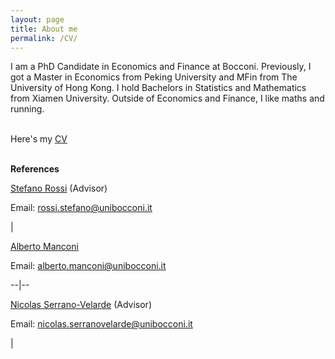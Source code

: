 ```yaml
---
layout: page
title: About me
permalink: /CV/
---
```

I am a PhD Candidate in Economics and Finance at Bocconi. Previously, I got a Master in Economics from Peking University and MFin from The University of Hong Kong. I hold Bachelors in Statistics and Mathematics from Xiamen University. Outside of Economics and Finance, I like maths and running.   
<br>


Here's my <a href="https://shasha-li.github.io/content/SHASHA%20LI%20CV.pdf" target="_blank">CV</a> 
<br><br>


<p><strong>References</strong></p>

<div class="one-half"><p><a href="https://sites.google.com/site/srossi2212">Stefano Rossi</a> (Advisor)</p>
<p>Email: <a href="mailto:rossi.stefano@unibocconi.it" target="_top">rossi.stefano@unibocconi.it</a></p></div>|<div class="one-half"><p><a href="https://sites.google.com/view/alberto-manconi">Alberto Manconi</a></p>
<p>Email: <a href="mailto:alberto.manconi@unibocconi.it" target="_top">alberto.manconi@unibocconi.it</a></p></div>
--|--
<div class="one-half"><p><a href="https://sites.google.com/site/nicolasserranovelarde/">Nicolas Serrano-Velarde</a> (Advisor)</p>
<p>Email: <a href="mailto:nicolas.serranovelarde@unibocconi.it" target="_top">nicolas.serranovelarde@unibocconi.it</a></p></div>|



<br>
